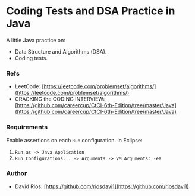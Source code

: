 # Coding Tests and DSA Practice in Java

A little Java practice on:
* Data Structure and Algorithms (DSA).
* Coding tests.

### Refs

* LeetCode: [https://leetcode.com/problemset/algorithms/](https://leetcode.com/problemset/algorithms/)
* CRACKING the CODING INTERVIEW: [https://github.com/careercup/CtCI-6th-Edition/tree/master/Java](https://github.com/careercup/CtCI-6th-Edition/tree/master/Java)

### Requirements

Enable assertions on each `Run` configuration.
In Eclipse:
1. `Run as -> Java Application`
2. `Run Configurations... -> Arguments -> VM Arguments: -ea`

### Author

* David Rios: [https://github.com/riosdavi1](https://github.com/riosdavi1)
